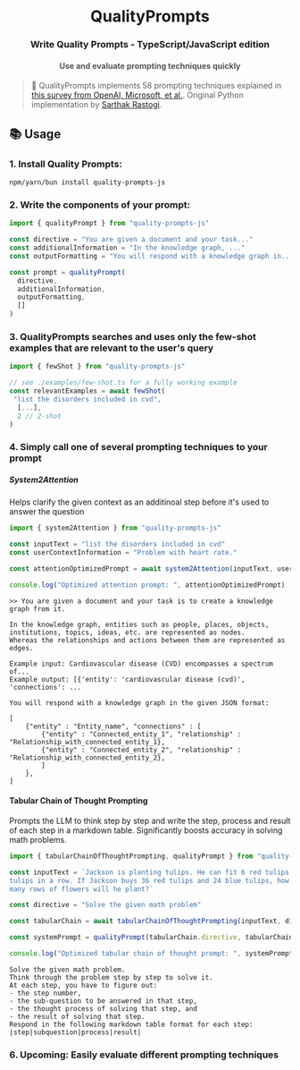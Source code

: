 <span align="center">

  # QualityPrompts

  ### Write Quality Prompts - TypeScript/JavaScript edition

  <font color="#555">
  
  #### Use and evaluate prompting techniques quickly

  </font>

</span>

> 🔬 QualityPrompts implements 58 prompting techniques explained in [this survey from OpenAI, Microsoft, et al.](https://arxiv.org/pdf/2406.06608). Original Python implementation by [Sarthak Rastogi](https://github.com/sarthakrastogi/quality-prompts).

## 📚 Usage

### 1. Install Quality Prompts:

`npm/yarn/bun install quality-prompts-js`

### 2. Write the components of your prompt:

```ts
import { qualityPrompt } from "quality-prompts-js"

const directive = "You are given a document and your task..."
const additionalInformation = "In the knowledge graph, ..."
const outputFormatting = "You will respond with a knowledge graph in..."

const prompt = qualityPrompt(
  directive,
  additionalInformation,
  outputFormatting,
  []
)
```

### 3. QualityPrompts searches and uses only the few-shot examples that are relevant to the user's query

```ts
import { fewShot } from "quality-prompts-js"

// see ./examples/few-shot.ts for a fully working example
const relevantExamples = await fewShot(
 "list the disorders included in cvd",
  [...],
  2 // 2-shot 
)
```

### 4. Simply call one of several prompting techniques to your prompt

##### System2Attention
Helps clarify the given context as an additinoal step before it's used to answer the question

```ts
import { system2Attention } from "quality-prompts-js"

const inputText = "list the disorders included in cvd"
const userContextInformation = "Problem with heart rate."

const attentionOptimizedPrompt = await system2Attention(inputText, userContextInformation)

console.log("Optimized attention prompt: ", attentionOptimizedPrompt)
```

```
>> You are given a document and your task is to create a knowledge graph from it.
        
In the knowledge graph, entities such as people, places, objects, institutions, topics, ideas, etc. are represented as nodes.
Whereas the relationships and actions between them are represented as edges.

Example input: Cardiovascular disease (CVD) encompasses a spectrum of...
Example output: [{'entity': 'cardiovascular disease (cvd)', 'connections': ...

You will respond with a knowledge graph in the given JSON format:

[
    {"entity" : "Entity_name", "connections" : [
        {"entity" : "Connected_entity_1", "relationship" : "Relationship_with_connected_entity_1},
        {"entity" : "Connected_entity_2", "relationship" : "Relationship_with_connected_entity_2},
        ]
    },
]
```

#### Tabular Chain of Thought Prompting
Prompts the LLM to think step by step and write the step, process and result of each step in a markdown table.
Significantly boosts accuracy in solving math problems.

```ts
import { tabularChainOfThoughtPrompting, qualityPrompt } from "quality-prompts-js"

const inputText = `Jackson is planting tulips. He can fit 6 red tulips in a row and 8 blue
tulips in a row. If Jackson buys 36 red tulips and 24 blue tulips, how
many rows of flowers will he plant?`

const directive = "Solve the given math problem"

const tabularChain = await tabularChainOfThoughtPrompting(inputText, directive, "")

const systemPrompt = qualityPrompt(tabularChain.directive, tabularChain.outputFormatting)

console.log("Optimized tabular chain of thought prompt: ", systemPrompt)
```

```
Solve the given math problem.
Think through the problem step by step to solve it.
At each step, you have to figure out:
- the step number,
- the sub-question to be answered in that step,
- the thought process of solving that step, and
- the result of solving that step.
Respond in the following markdown table format for each step:
|step|subquestion|process|result|    
```

### 6. Upcoming: Easily evaluate different prompting techniques

